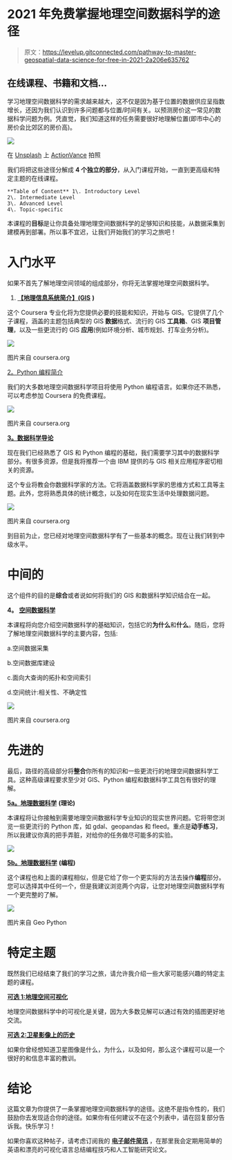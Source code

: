 # 2021 年免费掌握地理空间数据科学的途径

> 原文：<https://levelup.gitconnected.com/pathway-to-master-geospatial-data-science-for-free-in-2021-2a206e635762>

## 在线课程、书籍和文档…

学习地理空间数据科学的需求越来越大，这不仅是因为基于位置的数据供应呈指数增长，还因为我们认识到许多问题都与位置/时间有关。以预测房价这一常见的数据科学问题为例。凭直觉，我们知道这样的任务需要很好地理解位置(即市中心的房价会比郊区的房价高)。

![](img/3dba6fd93e8f469903d05558fdb9d289.png)

在 [Unsplash](https://unsplash.com?utm_source=medium&utm_medium=referral) 上 [ActionVance](https://unsplash.com/@actionvance?utm_source=medium&utm_medium=referral) 拍照

我们将把这些途径分解成 **4 个独立的部分**，从入门课程开始，一直到更高级和特定主题的在线课程。

```
**Table of Content** 1\. Introductory Level
2\. Intermediate Level
3\. Advanced Level
4\. Topic-specific
```

本课程的**目标**是让你具备处理地理空间数据科学的足够知识和技能，从数据采集到建模再到部署。所以事不宜迟，让我们开始我们的学习之旅吧！

# 入门水平

如果不首先了解地理空间领域的组成部分，你将无法掌握地理空间数据科学。

1.  [**【地理信息系统简介】(GIS**](https://www.coursera.org/specializations/gis) **)**

这个 Coursera 专业化将为您提供必要的技能和知识，开始与 GIS。它提供了几个子课程，涵盖的主题包括典型的 GIS **数据**格式、流行的 GIS **工具箱**、GIS **项目管理**，以及一些更流行的 GIS **应用**(例如环境分析、城市规划、打车业务分析)。

![](img/ef1204b03236e88ae678ec6410d3e7d8.png)

图片来自 coursera.org

[2。Python 编程简介](https://www.coursera.org/learn/python-programming-intro)

我们的大多数地理空间数据科学项目将使用 Python 编程语言。如果你还不熟悉，可以考虑参加 Coursera 的免费课程。

![](img/8f21d41a950531b748f3b955f127749c.png)

图片来自 coursera.org

[**3。数据科学导论**](https://www.coursera.org/specializations/introduction-data-science)

现在我们已经熟悉了 GIS 和 Python 编程的基础，我们需要学习其中的数据科学部分。有很多资源，但是我将推荐一个由 IBM 提供的与 GIS 相关应用程序密切相关的资源。

这个专业将教会你数据科学家的方法。它将涵盖数据科学家的思维方式和工具等主题。此外，您将熟悉具体的统计概念，以及如何在现实生活中处理数据问题。

![](img/dd398dda920910f3f0d2efd24eee2b45.png)

图片来自 coursera.org

到目前为止，您已经对地理空间数据科学有了一些基本的概念。现在让我们转到中级水平。

# 中间的

这个组件的目的是**综合**或者说如何将我们的 GIS 和数据科学知识结合在一起。

**4。** [**空间数据科学**](https://www.coursera.org/learn/spatial-data-science)

本课程将向您介绍空间数据科学的基础知识，包括它的**为什么**和**什么**。随后，您将了解地理空间数据科学的主要内容，包括:

a.空间数据采集

b.空间数据库建设

c.面向大查询的拓扑和空间索引

d.空间统计:相关性、不确定性

![](img/83d1c27a9ffdeeccff4ad395d677fe4a.png)

图片来自 coursera.org

# 先进的

最后，路径的高级部分将**整合**你所有的知识和一些更流行的地理空间数据科学工具。这种高级课程要求至少对 GIS、Python 编程和数据科学工具包有很好的理解。

[**5a。地理数据科学**](https://darribas.org/gds_course/content/home.html) **(理论)**

本课程将让你接触到需要地理空间数据科学专业知识的现实世界问题。它将带您浏览一些更流行的 Python 库，如 gdal、geopandas 和 fleed。重点是**动手练习**，所以我建议你真的把手弄脏，对给你的任务做尽可能多的实验。

![](img/cd9e8f0baacaee7686a9c55db8afb3ab.png)

[**5b。地理数据科学**](https://geo-python.github.io/site/) **(编程)**

这个课程也和上面的课程相似，但是它给了你一个更实际的方法去操作**编程**部分。您可以选择其中任何一个，但是我建议浏览两个内容，让您对地理空间数据科学有一个更完整的了解。

![](img/6444495fb427a31ec879feb874bb64fe.png)

图片来自 Geo Python

# 特定主题

既然我们已经结束了我们的学习之旅，请允许我介绍一些大家可能感兴趣的特定主题的课程。

[**可选 1:地理空间可视化**](https://www.coursera.org/projects/geospatial-bigdata-visualization-keplergl)

地理空间数据科学中的可视化是关键，因为大多数见解可以通过有效的插图更好地交流。

[**可选 2:卫星影像上的历史**](https://www.coursera.org/learn/human-spaceflight)

如果你曾经想知道卫星图像是什么，为什么，以及如何，那么这个课程可以是一个很好的和信息丰富的教训。

# **结论**

这篇文章为你提供了一条掌握地理空间数据科学的途径。这绝不是指令性的，我们鼓励你去发现适合你的途径。如果你有任何建议不在这个列表中，请在回复部分告诉我。快乐学习！

如果你喜欢这种帖子，请考虑订阅我的 [**电子邮件简讯**](https://tinyurl.com/2npw2fnz) ，在那里我会定期用简单的英语和漂亮的可视化语言总结编程技巧和人工智能研究论文。